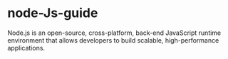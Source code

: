 # node-Js-guide
Node.js is an open-source, cross-platform, back-end JavaScript runtime environment that allows developers to build scalable, high-performance applications.
